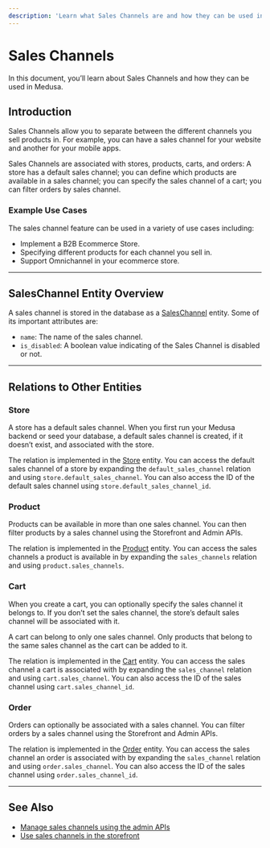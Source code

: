 ```yaml
---
description: 'Learn what Sales Channels are and how they can be used in Medusa. Sales Channels allow merchants to separate between the different channels products are sold in.'
---
```


# Sales Channels

In this document, you’ll learn about Sales Channels and how they can be used in Medusa.

## Introduction

Sales Channels allow you to separate between the different channels you sell products in. For example, you can have a sales channel for your website and another for your mobile apps.

Sales Channels are associated with stores, products, carts, and orders: A store has a default sales channel; you can define which products are available in a sales channel; you can specify the sales channel of a cart; you can filter orders by sales channel.

### Example Use Cases

The sales channel feature can be used in a variety of use cases including:

- Implement a B2B Ecommerce Store.
- Specifying different products for each channel you sell in.
- Support Omnichannel in your ecommerce store.

---

## SalesChannel Entity Overview

A sales channel is stored in the database as a [SalesChannel](../../references/entities/classes/SalesChannel.mdx) entity. Some of its important attributes are:

- `name`: The name of the sales channel.
- `is_disabled`: A boolean value indicating of the Sales Channel is disabled or not.

---

## Relations to Other Entities

### Store

A store has a default sales channel. When you first run your Medusa backend or seed your database, a default sales channel is created, if it doesn’t exist, and associated with the store.

The relation is implemented in the [Store](../../references/entities/classes/Store.mdx) entity. You can access the default sales channel of a store by expanding the `default_sales_channel` relation and using `store.default_sales_channel`. You can also access the ID of the default sales channel using `store.default_sales_channel_id`.

### Product

Products can be available in more than one sales channel. You can then filter products by a sales channel using the Storefront and Admin APIs.

The relation is implemented in the [Product](../../references/entities/classes/Product.mdx) entity. You can access the sales channels a product is available in by expanding the `sales_channels` relation and using `product.sales_channels`.

### Cart

When you create a cart, you can optionally specify the sales channel it belongs to. If you don’t set the sales channel, the store’s default sales channel will be associated with it.

A cart can belong to only one sales channel. Only products that belong to the same sales channel as the cart can be added to it.

The relation is implemented in the [Cart](../../references/entities/classes/Cart.mdx) entity. You can access the sales channel a cart is associated with by expanding the `sales_channel` relation and using `cart.sales_channel`. You can also access the ID of the sales channel using `cart.sales_channel_id`.

### Order

Orders can optionally be associated with a sales channel. You can filter orders by a sales channel using the Storefront and Admin APIs.

The relation is implemented in the [Order](../../references/entities/classes/Order.mdx) entity. You can access the sales channel an order is associated with by expanding the `sales_channel` relation and using `order.sales_channel`. You can also access the ID of the sales channel using `order.sales_channel_id`.

---

## See Also

- [Manage sales channels using the admin APIs](./admin/manage.mdx)
- [Use sales channels in the storefront](./storefront/use-sales-channels.mdx)